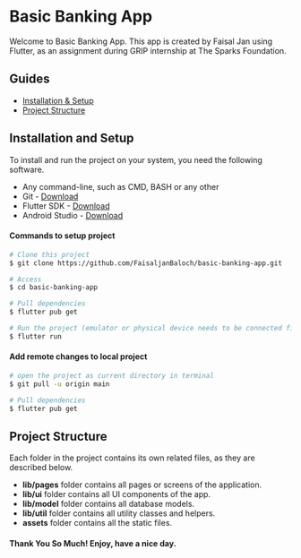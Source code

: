 # Basic Banking App

Welcome to Basic Banking App. This app is created by Faisal Jan using Flutter, as an assignment
during GRIP internship at The Sparks Foundation.

## Guides

* [Installation & Setup](#installation-and-setup)
* [Project Structure](#project-structure)

## Installation and Setup

To install and run the project on your system, you need the following software.

- Any command-line, such as CMD, BASH or any other
- Git - [Download](https://git-scm.com/downloads)
- Flutter SDK - [Download](https://docs.flutter.dev/get-started/install)
- Android Studio - [Download](https://developer.android.com/studio)

#### Commands to setup project

```bash
# Clone this project
$ git clone https://github.com/FaisaljanBaloch/basic-banking-app.git

# Access
$ cd basic-banking-app

# Pull dependencies
$ flutter pub get

# Run the project (emulator or physical device needs to be connected first)
$ flutter run
```

#### Add remote changes to local project

```bash
# open the project as current directory in terminal
$ git pull -u origin main

# Pull dependencies
$ flutter pub get
```

## Project Structure

Each folder in the project contains its own related files, as they are described below.

* **lib/pages** folder contains all pages or screens of the application.
* **lib/ui** folder contains all UI components of the app.
* **lib/model** folder contains all database models.
* **lib/util** folder contains all utility classes and helpers.
* **assets** folder contains all the static files.

#### Thank You So Much! Enjoy, have a nice day.
